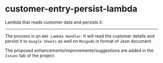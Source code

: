 # customer-entry-persist-lambda
Lambda that reads customer data and persists it.

------------

The process is an `AWS Lambda Handler`. It will read the customer details and persist it to `Google Sheets` as well on `Mongodb` in format of Json document.

The proposed enhancements/improvements/suggestions are added in the `Issues` tab of the project.
